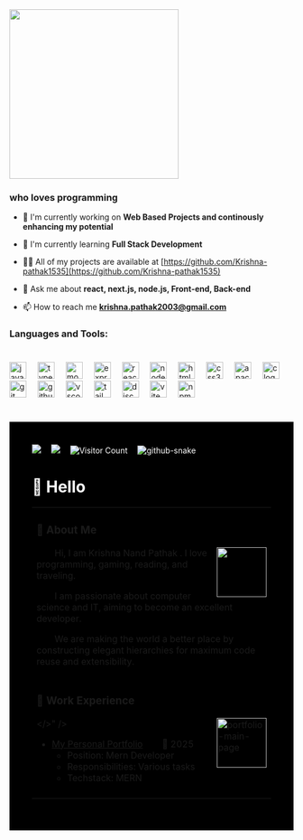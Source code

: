 <div align="left">
  <img height="300" src="https://i.ibb.co/xSN8Xx1W/0123-456-7890-1.png"  />
</div>

###

<h3>who loves programming</h3>

- 🔭 I'm currently working on **Web Based Projects and continously enhancing my potential**

- 🌱 I'm currently learning **Full Stack Development**

- 👨‍💻 All of my projects are available at [https://github.com/Krishna-pathak1535](https://github.com/Krishna-pathak1535)

- 💬 Ask me about **react, next.js, node.js, Front-end, Back-end**

- 📫 How to reach me **krishna.pathak2003@gmail.com**

<h3>Languages and Tools:</h3>



###

<br clear="both">

<div align="left">
  <img src="https://skillicons.dev/icons?i=js" height="30" alt="javascript logo"  />
  <img width="12" />
  <img src="https://skillicons.dev/icons?i=ts" height="30" alt="typescript logo"  />
  <img width="12" />
  <img src="https://skillicons.dev/icons?i=mongodb" height="30" alt="mongodb logo"  />
  <img width="12" />
  <img src="https://skillicons.dev/icons?i=express" height="30" alt="express logo"  />
  <img width="12" />
  <img src="https://skillicons.dev/icons?i=react" height="30" alt="react logo"  />
  <img width="12" />
  <img src="https://skillicons.dev/icons?i=nodejs" height="30" alt="nodejs logo"  />
  <img width="12" />
  <img src="https://skillicons.dev/icons?i=html" height="30" alt="html5 logo"  />
  <img width="12" />
  <img src="https://skillicons.dev/icons?i=css" height="30" alt="css3 logo"  />
  <img width="12" />
  <img src="https://cdn.jsdelivr.net/gh/devicons/devicon/icons/apache/apache-original.svg" height="30" alt="apache logo"  />
  <img width="12" />
  <img src="https://skillicons.dev/icons?i=c" height="30" alt="c logo"  />
  <img width="12" />
  <img src="https://skillicons.dev/icons?i=git" height="30" alt="git logo"  />
  <img width="12" />
  <img src="https://skillicons.dev/icons?i=github" height="30" alt="github logo"  />
  <img width="12" />
  <img src="https://skillicons.dev/icons?i=vscode" height="30" alt="vscode logo"  />
  <img width="12" />
  <img src="https://skillicons.dev/icons?i=tailwind" height="30" alt="tailwindcss logo"  />
  <img width="12" />
  <img src="https://skillicons.dev/icons?i=discord" height="30" alt="discord logo"  />
  <img width="12" />
  <img src="https://skillicons.dev/icons?i=vite" height="30" alt="vite logo"  />
  <img width="12" />
  <img src="https://cdn.jsdelivr.net/gh/devicons/devicon/icons/npm/npm-original-wordmark.svg" height="30" alt="npm logo"  />
</div>

###



  <!-- for beauty -->
  <div>&nbsp;</div>

  <!-- profile logo -->
  <div style="background-color:black;color:white;padding:40px">
    <a href="https://www.instagram.com/krishna_nand_pathak9/?__pwa=1#"><img src="https://img.shields.io/badge/Instagram-Instagram-ee2a7b" /></a>&emsp;
    <a href="https://krishnanand-cyber.netlify.app/"><img src="https://img.shields.io/website?url=https%3A%2F%2Faoudumbar.netlify.app%2F" /></a>&emsp;
    <!-- visitor -->
    <img src="https://komarev.com/ghpvc/?username=Aoudumber-Bade&label=Views&color=orange&style=flat" alt="Visitor Count" />&emsp;


  <!-- Snake Code Contribution Map -->
  <picture>
    <source media="(prefers-color-scheme: dark)" srcset="https://cdn.jsdelivr.net/gh/Aoudumber-Bade/Aoudumber-Bade/profile-snake-contrib/github-contribution-grid-snake-dark.svg" />
    <source media="(prefers-color-scheme: light)" srcset="https://cdn.jsdelivr.net/gh/Aoudumber-Bade/Aoudumber-Bade/profile-snake-contrib/github-contribution-grid-snake.svg" />
    <img alt="github-snake" src="https://cdn.jsdelivr.net/gh/Aoudumber-Bade/Aoudumber-Bade/profile-snake-contrib/github-contribution-grid-snake-dark.svg" />
  </picture>

#  🙋 Hello

<table>
  
<tr><td>

### 🤺 About Me

<img align="right" width="88" src="https://i.ibb.co/F4L9YVRK/profile.jpg" />

<p>&emsp;&emsp;Hi, I am Krishna Nand Pathak . I love programming, gaming, reading, and traveling.</p>
<p>&emsp;&emsp;I am passionate about computer science and IT, aiming to become an excellent developer.</p>
<p>&emsp;&emsp;We are making the world a better place by constructing elegant hierarchies for maximum code reuse and extensibility.</p>
</td></tr>

<tr><td>

### 🏢 Work Experience

<img align="right" width="88" src="https://i.ibb.co/jvSV4NX1/portfolio-main-page.png" alt="portfolio-main-page" border="0"></>" />

- [My Personal Portfolio](https://krishnanand-cyber.netlify.app/)    &nbsp;&nbsp; &nbsp; &nbsp;     📌 2025
  - Position: Mern Developer
  - Responsibilities: Various tasks
  - Techstack: MERN




</td></tr>

<tr><td>

</table>

